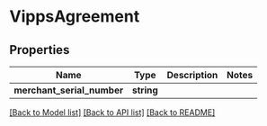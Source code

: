 # VippsAgreement

## Properties

 Name                       | Type       | Description | Notes 
----------------------------|------------|-------------|-------
 **merchant_serial_number** | **string** |             |

[[Back to Model list]](../../README.md#documentation-for-models) [[Back to API list]](../../README.md#documentation-for-api-endpoints) [[Back to README]](../../README.md)

